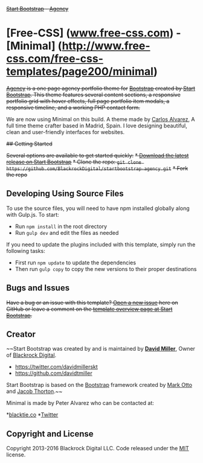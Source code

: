 ~~[Start Bootstrap](http://startbootstrap.com/) - [Agency](http://startbootstrap.com/template-overviews/agency/)~~
# [Free-CSS] (www.free-css.com) - [Minimal] (http://www.free-css.com/free-css-templates/page200/minimal)

~~[Agency](http://startbootstrap.com/template-overviews/agency/) is a one page agency portfolio theme for~~ ~~[Bootstrap](http://getbootstrap.com/) created by [Start Bootstrap](http://startbootstrap.com/). This theme features several content sections, a responsive portfolio grid with hover effects, full page portfolio item modals, a responsive timeline, and a working PHP contact form.~~

We are now using Minimal on this build. A theme made by [Carlos Alvarez](http://blacktie.co/), A full time theme crafter based in Madrid, Spain. I love designing beautiful, clean and user-friendly interfaces for websites.

~~## Getting Started~~

~~Several options are available to get started quickly:~~
~~* [Download the latest release on Start Bootstrap](http://startbootstrap.com/template-overviews/agency/)~~
~~* Clone the repo: `git clone https://github.com/BlackrockDigital/startbootstrap-agency.git`~~
~~* Fork the repo~~

## Developing Using Source Files

To use the source files, you will need to have npm installed globally along with Gulp.js. To start:
* Run `npm install` in the root directory
* Run `gulp dev` and edit the files as needed

If you need to update the plugins included with this template, simply run the following tasks:
* First run `npm update` to update the dependencies
* Then run `gulp copy` to copy the new versions to their proper destinations

## Bugs and Issues

~~Have a bug or an issue with this template? [Open a new issue](https://github.com/BlackrockDigital/startbootstrap-agency/issues) here on GitHub or leave a comment on the [template overview page at Start Bootstrap](http://startbootstrap.com/template-overviews/agency/).~~

## Creator

~~Start Bootstrap was created by and is maintained by **[David Miller](http://davidmiller.io/)**, Owner of [Blackrock Digital](http://blackrockdigital.io/).

* https://twitter.com/davidmillerskt
* https://github.com/davidtmiller

Start Bootstrap is based on the [Bootstrap](http://getbootstrap.com/) framework created by [Mark Otto](https://twitter.com/mdo) and [Jacob Thorton](https://twitter.com/fat).~~

Minimal is made by Peter Alvarez who can be contacted at:

*[blacktie.co](http://blacktie.co/)
*[Twitter](http://twitter.com/BlackTie_co)

## Copyright and License

Copyright 2013-2016 Blackrock Digital LLC. Code released under the [MIT](https://github.com/BlackrockDigital/startbootstrap-agency/blob/gh-pages/LICENSE) license.
